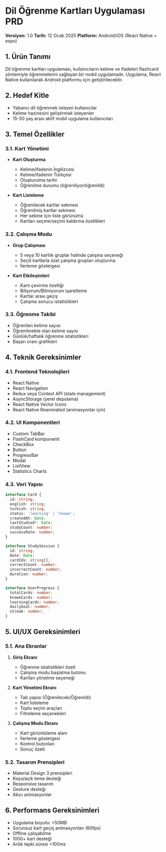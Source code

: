 # Dil Öğrenme Kartları Uygulaması PRD
**Versiyon:** 1.0
**Tarih:** 12 Ocak 2025
**Platform:** Android/iOS (React Native + expo)

## 1. Ürün Tanımı
Dil öğrenme kartları uygulaması, kullanıcıların kelime ve ifadeleri flashcard yöntemiyle öğrenmelerini sağlayan bir mobil uygulamadır. Uygulama, React Native kullanılarak Android platformu için geliştirilecektir.

## 2. Hedef Kitle
- Yabancı dil öğrenmek isteyen kullanıcılar
- Kelime hazinesini geliştirmek isteyenler
- 15-50 yaş arası aktif mobil uygulama kullanıcıları

## 3. Temel Özellikler

### 3.1. Kart Yönetimi
- **Kart Oluşturma**
  - Kelime/ifadenin İngilizcesi
  - Kelime/ifadenin Türkçesi
  - Oluşturulma tarihi
  - Öğrenilme durumu (öğreniliyor/öğrenildi)

- **Kart Listeleme**
  - Öğrenilecek kartlar sekmesi
  - Öğrenilmiş kartlar sekmesi
  - Her sekme için liste görünümü
  - Kartları seçme/seçimi kaldırma özellikleri

### 3.2. Çalışma Modu
- **Grup Çalışması**
  - 5 veya 10 kartlık gruplar halinde çalışma seçeneği
  - Seçili kartlarla özel çalışma grupları oluşturma
  - İlerleme göstergesi

- **Kart Etkileşimleri**
  - Kartı çevirme özelliği
  - Biliyorum/Bilmiyorum işaretleme
  - Kartlar arası geçiş
  - Çalışma sonucu istatistikleri

### 3.3. Öğrenme Takibi
- Öğrenilen kelime sayısı
- Öğrenilmekte olan kelime sayısı
- Günlük/haftalık öğrenme istatistikleri
- Başarı oranı grafikleri

## 4. Teknik Gereksinimler

### 4.1. Frontend Teknolojileri
- React Native
- React Navigation
- Redux veya Context API (state management)
- AsyncStorage (yerel depolama)
- React Native Vector Icons
- React Native Reanimated (animasyonlar için)

### 4.2. UI Komponentleri
- Custom TabBar
- FlashCard komponenti
- CheckBox
- Button
- ProgressBar
- Modal
- ListView
- Statistics Charts

### 4.3. Veri Yapısı

```typescript
interface Card {
  id: string;
  english: string;
  turkish: string;
  status: 'learning' | 'known';
  createdAt: Date;
  lastStudied?: Date;
  studyCount: number;
  successRate: number;
}

interface StudySession {
  id: string;
  date: Date;
  cardIds: string[];
  correctCount: number;
  incorrectCount: number;
  duration: number;
}

interface UserProgress {
  totalCards: number;
  knownCards: number;
  learningCards: number;
  dailyGoal: number;
  streak: number;
}
```

## 5. UI/UX Gereksinimleri

### 5.1. Ana Ekranlar
1. **Giriş Ekranı**
   - Öğrenme istatistikleri özeti
   - Çalışma modu başlatma butonu
   - Kartları yönetme seçeneği

2. **Kart Yönetimi Ekranı**
   - Tab yapısı (Öğrenilecek/Öğrenildi)
   - Kart listeleme
   - Toplu seçim araçları
   - Filtreleme seçenekleri

3. **Çalışma Modu Ekranı**
   - Kart görüntüleme alanı
   - İlerleme göstergesi
   - Kontrol butonları
   - Sonuç özeti

### 5.2. Tasarım Prensipleri
- Material Design 3 prensipleri
- Koyu/açık tema desteği
- Responsive tasarım
- Gesture desteği
- Akıcı animasyonlar

## 6. Performans Gereksinimleri
- Uygulama boyutu: <50MB
- Sorunsuz kart geçiş animasyonları (60fps)
- Offline çalışabilme
- 1000+ kart desteği
- Anlık tepki süresi <100ms

